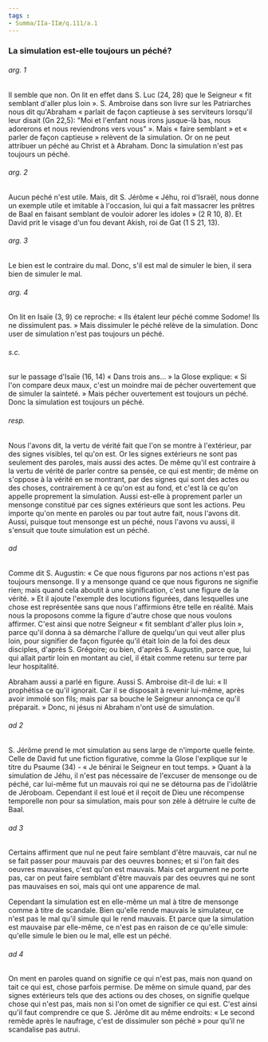 ```yaml
---
tags : 
- Summa/IIa-IIæ/q.111/a.1
---
```


### La simulation est-elle toujours un péché?

###### arg. 1
Il semble que non. On lit en effet dans S. Luc (24, 28) que le Seigneur « fit semblant d'aller plus loin ». S. Ambroise dans son livre sur les Patriarches nous dit qu'Abraham « parlait de façon captieuse à ses serviteurs lorsqu'il leur disait (Gn 22,5): "Moi et l'enfant nous irons jusque-là bas, nous adorerons et nous reviendrons vers vous" ». Mais « faire semblant » et « parler de façon captieuse » relèvent de la simulation. Or on ne peut attribuer un péché au Christ et à Abraham. Donc la simulation n'est pas toujours un péché. 

###### arg. 2
Aucun péché n'est utile. Mais, dit S. Jérôme « Jéhu, roi d'Israël, nous donne un exemple utile et imitable à l'occasion, lui qui a fait massacrer les prêtres de Baal en faisant semblant de vouloir adorer les idoles » (2 R 10, 8). Et David prit le visage d'un fou devant Akish, roi de Gat (1 S 21, 13). 

###### arg. 3
Le bien est le contraire du mal. Donc, s'il est mal de simuler le bien, il sera bien de simuler le mal. 

###### arg. 4
On lit en Isaïe (3, 9) ce reproche: « Ils étalent leur péché comme Sodome! Ils ne dissimulent pas. » Mais dissimuler le péché relève de la simulation. Donc user de simulation n'est pas toujours un péché. 

###### s.c.
sur le passage d'Isaïe (16, 14) « Dans trois ans... » la Glose explique: « Si l'on compare deux maux, c'est un moindre mai de pécher ouvertement que de simuler la sainteté. » Mais pécher ouvertement est toujours un péché. Donc la simulation est toujours un péché. 

###### resp.
Nous l'avons dit, la vertu de vérité fait que l'on se montre à l'extérieur, par des signes visibles, tel qu'on est. Or les signes extérieurs ne sont pas seulement des paroles, mais aussi des actes. De même qu'il est contraire à la vertu de vérité de parler contre sa pensée, ce qui est mentir; de même on s'oppose à la vérité en se montrant, par des signes qui sont des actes ou des choses, contrairement à ce qu'on est au fond, et c'est là ce qu'on appelle proprement la simulation. Aussi est-elle à proprement parler un mensonge constitué par ces signes extérieurs que sont les actions. Peu importe qu'on mente en paroles ou par tout autre fait, nous l'avons dit. Aussi, puisque tout mensonge est un péché, nous l'avons vu aussi, il s'ensuit que toute simulation est un péché. 

###### ad 
Comme dit S. Augustin: « Ce que nous figurons par nos actions n'est pas toujours mensonge. Il y a mensonge quand ce que nous figurons ne signifie rien; mais quand cela aboutit à une signification, c'est une figure de la vérité. » Et il ajoute l'exemple des locutions figurées, dans lesquelles une chose est représentée sans que nous l'affirmions être telle en réalité. Mais nous la proposons comme la figure d'autre chose que nous voulons affirmer. C'est ainsi que notre Seigneur « fit semblant d'aller plus loin », parce qu'il donna à sa démarche l'allure de quelqu'un qui veut aller plus loin, pour signifier de façon figurée qu'il était loin de la foi des deux disciples, d'après S. Grégoire; ou bien, d'après S. Augustin, parce que, lui qui allait partir loin en montant au ciel, il était comme retenu sur terre par leur hospitalité. 

Abraham aussi a parlé en figure. Aussi S. Ambroise dit-il de lui: « Il prophétisa ce qu'il ignorait. Car il se disposait à revenir lui-même, après avoir immolé son fils; mais par sa bouche le Seigneur annonça ce qu'il préparait. » Donc, ni jésus ni Abraham n'ont usé de simulation. 

###### ad 2
S. Jérôme prend le mot simulation au sens large de n'importe quelle feinte. Celle de David fut une fiction figurative, comme la Glose l'explique sur le titre du Psaume (34) - « Je bénirai le Seigneur en tout temps. » Quant à la simulation de Jéhu, il n'est pas nécessaire de l'excuser de mensonge ou de péché, car lui-même fut un mauvais roi qui ne se détourna pas de l'idolâtrie de Jéroboam. Cependant il est loué et il reçoit de Dieu une récompense temporelle non pour sa simulation, mais pour son zèle à détruire le culte de Baal. 

###### ad 3
Certains affirment que nul ne peut faire semblant d'être mauvais, car nul ne se fait passer pour mauvais par des oeuvres bonnes; et si l'on fait des oeuvres mauvaises, c'est qu'on est mauvais. Mais cet argument ne porte pas, car on peut faire semblant d'être mauvais par des oeuvres qui ne sont pas mauvaises en soi, mais qui ont une apparence de mal. 

Cependant la simulation est en elle-même un mal à titre de mensonge comme à titre de scandale. Bien qu'elle rende mauvais le simulateur, ce n'est pas le mal qu'il simule qui le rend mauvais. Et parce que la simulation est mauvaise par elle-même, ce n'est pas en raison de ce qu'elle simule: qu'elle simule le bien ou le mal, elle est un péché. 

###### ad 4
On ment en paroles quand on signifie ce qui n'est pas, mais non quand on tait ce qui est, chose parfois permise. De même on simule quand, par des signes extérieurs tels que des actions ou des choses, on signifie quelque chose qui n'est pas, mais non si l'on omet de signifier ce qui est. C'est ainsi qu'il faut comprendre ce que S. Jérôme dit au même endroits: « Le second remède après le naufrage, c'est de dissimuler son péché » pour qu'il ne scandalise pas autrui. 

